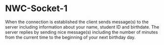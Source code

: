 # NWC-Socket-1
When the connection is established the client sends message(s) to the server including information about your name, student ID and birthdate. The server replies by sending nice message(s) including the number of minutes from the current time to the beginning of your next birthday day. 
